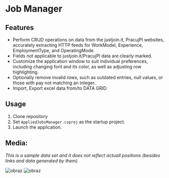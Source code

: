 # Job Manager

## Features

- Perform CRUD operations on data from the justjoin.it, PracujPl websites, accurately extracting HTTP feeds for WorkModel, Experience, EmploymentType, and OperatingMode.
- Fields not applicable to justjoin.it/PracujPl data are clearly marked.
- Customize the application window to suit individual preferences, including changing font and its color, as well as adjusting row highlighting.
- Optionally remove invalid rows, such as outdated entries, null values, or those with pay not matching an integer.
- Import, Export excel data from/to DATA GRID.

## Usage

1. Clone repository
2. Set `AppliedJobsManager.csproj` as the startup project.
3. Launch the application.

## Media: 
_This is a sample data set and it does not reflect actuall positions (besides links and data generated by them)_

![obraz](https://github.com/SebastianDrela2/AppliedJobsManager/assets/107455395/519e04ad-4a7e-4513-9fdf-6c10c7b56c6e)
![obraz](https://github.com/SebastianDrela2/AppliedJobsManager/assets/107455395/52d7afd7-bb48-4f66-8da8-3ee074800600)


